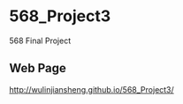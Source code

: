 568_Project3
============

568 Final Project


Web Page
-------------------------------------------------------------------------------
http://wulinjiansheng.github.io/568_Project3/
